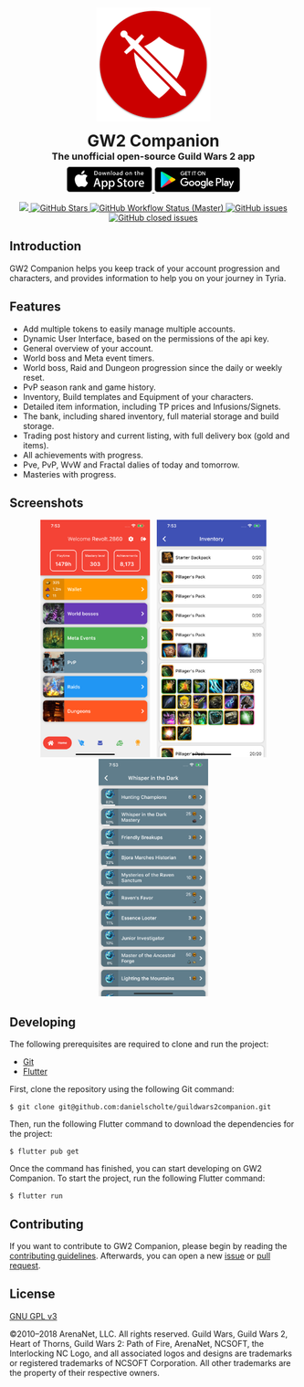 <p align="center">
    <img src="https://raw.githubusercontent.com/DanielScholte/GuildWars2Companion/development/misc/readme/logo-v2.png?raw=true" width="200">
</p>
<h1 align="center" style="margin: 0px;">GW2 Companion</h1>
<h3 align="center" style="margin: 0px;">The unofficial open-source Guild Wars 2 app</h3>
<p align="center" style="margin: 8px;">
    <a href="https://apps.apple.com/us/app/gw2-companion/id1498072028" target="_blank">
        <img src="https://github.com/DanielScholte/GuildWars2Companion/blob/master/misc/readme/app.png?raw=true" width="150">
    </a>
    <a href="https://play.google.com/store/apps/details?id=com.danielscholte.guildwars2_companion" target="_blank">
        <img src="https://github.com/DanielScholte/GuildWars2Companion/blob/master/misc/readme/play.png?raw=true" width="150">
    </a>
</p>
<p align="center">
    <a href="https://www.gnu.org/licenses/gpl-3.0.en.html" target="_blank">
        <img src="https://img.shields.io/github/license/danielscholte/guildwars2companion.svg?style=for-the-badge">
    </a>
    <a href="https://github.com/danielscholte/guildwars2companion/stargazers" target="_blank">
        <img alt="GitHub Stars" src="https://img.shields.io/github/stars/danielscholte/guildwars2companion.svg?style=for-the-badge">
    </a>
    <a href="https://github.com/DanielScholte/GuildWars2Companion/actions" target="_blank">
        <img alt="GitHub Workflow Status (Master)" src="https://img.shields.io/github/workflow/status/danielscholte/guildwars2companion/Flutter%20Testing/master?style=for-the-badge">
    </a>
    <a href="https://github.com/DanielScholte/GuildWars2Companion/issues" target="_blank">
        <img alt="GitHub issues" src="https://img.shields.io/github/issues/danielscholte/guildwars2companion?style=for-the-badge">
    </a>
    <a href="https://www.buymeacoffee.com/danielscholte" target="_blank">
        <img alt="GitHub closed issues" src="https://img.shields.io/badge/Support-Buy%20me%20a%20coffee-orange?style=for-the-badge">
    </a>
</p>

## Introduction
GW2 Companion helps you keep track of your account progression and characters, and provides information to help you on your journey in Tyria.

## Features
- Add multiple tokens to easily manage multiple accounts.
- Dynamic User Interface, based on the permissions of the api key.
- General overview of your account.
- World boss and Meta event timers.
- World boss, Raid and Dungeon progression since the daily or weekly reset.
- PvP season rank and game history.
- Inventory, Build templates and Equipment of your characters.
- Detailed item information, including TP prices and Infusions/Signets.
- The bank, including shared inventory, full material storage and build storage.
- Trading post history and current listing, with full delivery box (gold and items).
- All achievements with progress.
- Pve, PvP, WvW and Fractal dalies of today and tomorrow.
- Masteries with progress.

## Screenshots

<p align="center">
  <img src="https://raw.githubusercontent.com/DanielScholte/GuildWars2Companion/master/misc/readme/screenshots/home.png" hspace="4">
  <img src="https://raw.githubusercontent.com/DanielScholte/GuildWars2Companion/master/misc/readme/screenshots/inventory.png" hspace="4">
  <img src="https://raw.githubusercontent.com/DanielScholte/GuildWars2Companion/master/misc/readme/screenshots/achievements.png" hspace="4">
</p>

## Developing
The following prerequisites are required to clone and run the project:
- [Git](https://git-scm.com/)
- [Flutter](https://flutter.dev/)

First, clone the repository using the following Git command:

```
$ git clone git@github.com:danielscholte/guildwars2companion.git
```

Then, run the following Flutter command to download the dependencies for the project:

```
$ flutter pub get
```

Once the command has finished, you can start developing on GW2 Companion.
To start the project, run the following Flutter command:

```
$ flutter run
```

## Contributing

If you want to contribute to GW2 Companion, please begin by reading the [contributing guidelines](https://github.com/DanielScholte/GuildWars2Companion/blob/master/CONTRIBUTING.md).
Afterwards, you can open a new [issue](https://github.com/DanielScholte/GuildWars2Companion/issues) or [pull request](https://github.com/DanielScholte/GuildWars2Companion/pulls).

## License
[GNU GPL v3](https://www.gnu.org/licenses/gpl-3.0.en.html)

©2010–2018 ArenaNet, LLC. All rights reserved. Guild Wars, Guild Wars 2, Heart of Thorns, Guild Wars 2: Path of Fire, ArenaNet, NCSOFT, the Interlocking NC Logo, and all associated logos and designs are trademarks or registered trademarks of NCSOFT Corporation. All other trademarks are the property of their respective owners.
